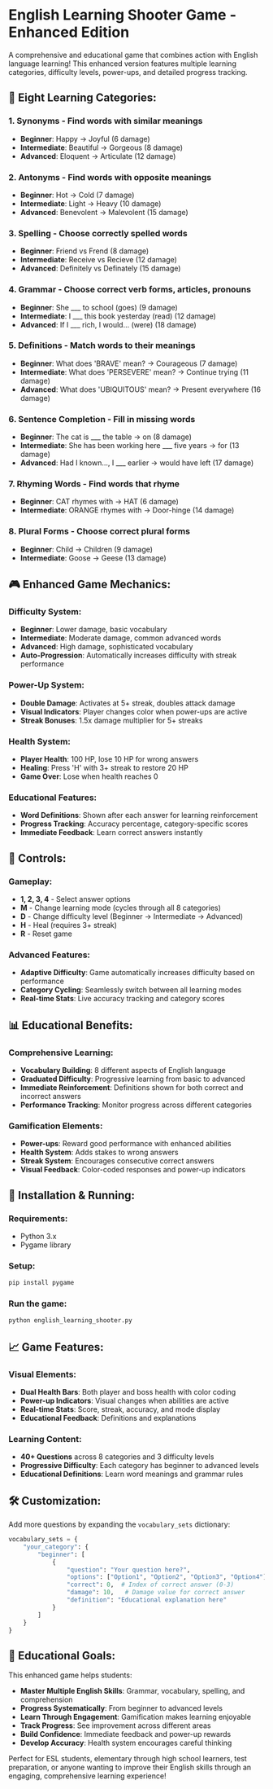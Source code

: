 # English Learning Shooter Game - Enhanced Edition

A comprehensive and educational game that combines action with English language learning! This enhanced version features multiple learning categories, difficulty levels, power-ups, and detailed progress tracking.

## 🎯 Eight Learning Categories:

### 1. **Synonyms** - Find words with similar meanings
- **Beginner**: Happy → Joyful (6 damage)
- **Intermediate**: Beautiful → Gorgeous (8 damage)  
- **Advanced**: Eloquent → Articulate (12 damage)

### 2. **Antonyms** - Find words with opposite meanings
- **Beginner**: Hot → Cold (7 damage)
- **Intermediate**: Light → Heavy (10 damage)
- **Advanced**: Benevolent → Malevolent (15 damage)

### 3. **Spelling** - Choose correctly spelled words
- **Beginner**: Friend vs Frend (8 damage)
- **Intermediate**: Receive vs Recieve (12 damage)
- **Advanced**: Definitely vs Definately (15 damage)

### 4. **Grammar** - Choose correct verb forms, articles, pronouns
- **Beginner**: She ___ to school (goes) (9 damage)
- **Intermediate**: I ___ this book yesterday (read) (12 damage)
- **Advanced**: If I ___ rich, I would... (were) (18 damage)

### 5. **Definitions** - Match words to their meanings
- **Beginner**: What does 'BRAVE' mean? → Courageous (7 damage)
- **Intermediate**: What does 'PERSEVERE' mean? → Continue trying (11 damage)
- **Advanced**: What does 'UBIQUITOUS' mean? → Present everywhere (16 damage)

### 6. **Sentence Completion** - Fill in missing words
- **Beginner**: The cat is ___ the table → on (8 damage)
- **Intermediate**: She has been working here ___ five years → for (13 damage)
- **Advanced**: Had I known..., I ___ earlier → would have left (17 damage)

### 7. **Rhyming Words** - Find words that rhyme
- **Beginner**: CAT rhymes with → HAT (6 damage)
- **Intermediate**: ORANGE rhymes with → Door-hinge (14 damage)

### 8. **Plural Forms** - Choose correct plural forms
- **Beginner**: Child → Children (9 damage)
- **Intermediate**: Goose → Geese (13 damage)

## 🎮 Enhanced Game Mechanics:

### **Difficulty System:**
- **Beginner**: Lower damage, basic vocabulary
- **Intermediate**: Moderate damage, common advanced words
- **Advanced**: High damage, sophisticated vocabulary
- **Auto-Progression**: Automatically increases difficulty with streak performance

### **Power-Up System:**
- **Double Damage**: Activates at 5+ streak, doubles attack damage
- **Visual Indicators**: Player changes color when power-ups are active
- **Streak Bonuses**: 1.5x damage multiplier for 5+ streaks

### **Health System:**
- **Player Health**: 100 HP, lose 10 HP for wrong answers
- **Healing**: Press 'H' with 3+ streak to restore 20 HP
- **Game Over**: Lose when health reaches 0

### **Educational Features:**
- **Word Definitions**: Shown after each answer for learning reinforcement
- **Progress Tracking**: Accuracy percentage, category-specific scores
- **Immediate Feedback**: Learn correct answers instantly

## 🎯 Controls:

### **Gameplay:**
- **1, 2, 3, 4** - Select answer options
- **M** - Change learning mode (cycles through all 8 categories)
- **D** - Change difficulty level (Beginner → Intermediate → Advanced)
- **H** - Heal (requires 3+ streak)
- **R** - Reset game

### **Advanced Features:**
- **Adaptive Difficulty**: Game automatically increases difficulty based on performance
- **Category Cycling**: Seamlessly switch between all learning modes
- **Real-time Stats**: Live accuracy tracking and category scores

## 📊 Educational Benefits:

### **Comprehensive Learning:**
- **Vocabulary Building**: 8 different aspects of English language
- **Graduated Difficulty**: Progressive learning from basic to advanced
- **Immediate Reinforcement**: Definitions shown for both correct and incorrect answers
- **Performance Tracking**: Monitor progress across different categories

### **Gamification Elements:**
- **Power-ups**: Reward good performance with enhanced abilities
- **Health System**: Adds stakes to wrong answers
- **Streak System**: Encourages consecutive correct answers
- **Visual Feedback**: Color-coded responses and power-up indicators

## 🚀 Installation & Running:

### **Requirements:**
- Python 3.x
- Pygame library

### **Setup:**
```bash
pip install pygame
```

### **Run the game:**
```bash
python english_learning_shooter.py
```

## 📈 Game Features:

### **Visual Elements:**
- **Dual Health Bars**: Both player and boss health with color coding
- **Power-up Indicators**: Visual changes when abilities are active
- **Real-time Stats**: Score, streak, accuracy, and mode display
- **Educational Feedback**: Definitions and explanations

### **Learning Content:**
- **40+ Questions** across 8 categories and 3 difficulty levels
- **Progressive Difficulty**: Each category has beginner to advanced levels
- **Educational Definitions**: Learn word meanings and grammar rules

## 🛠️ Customization:

Add more questions by expanding the `vocabulary_sets` dictionary:

```python
vocabulary_sets = {
    "your_category": {
        "beginner": [
            {
                "question": "Your question here?",
                "options": ["Option1", "Option2", "Option3", "Option4"],
                "correct": 0,  # Index of correct answer (0-3)
                "damage": 10,   # Damage value for correct answer
                "definition": "Educational explanation here"
            }
        ]
    }
}
```

## 🎯 Educational Goals:

This enhanced game helps students:
- **Master Multiple English Skills**: Grammar, vocabulary, spelling, and comprehension
- **Progress Systematically**: From beginner to advanced levels
- **Learn Through Engagement**: Gamification makes learning enjoyable
- **Track Progress**: See improvement across different areas
- **Build Confidence**: Immediate feedback and power-up rewards
- **Develop Accuracy**: Health system encourages careful thinking

Perfect for ESL students, elementary through high school learners, test preparation, or anyone wanting to improve their English skills through an engaging, comprehensive learning experience!
